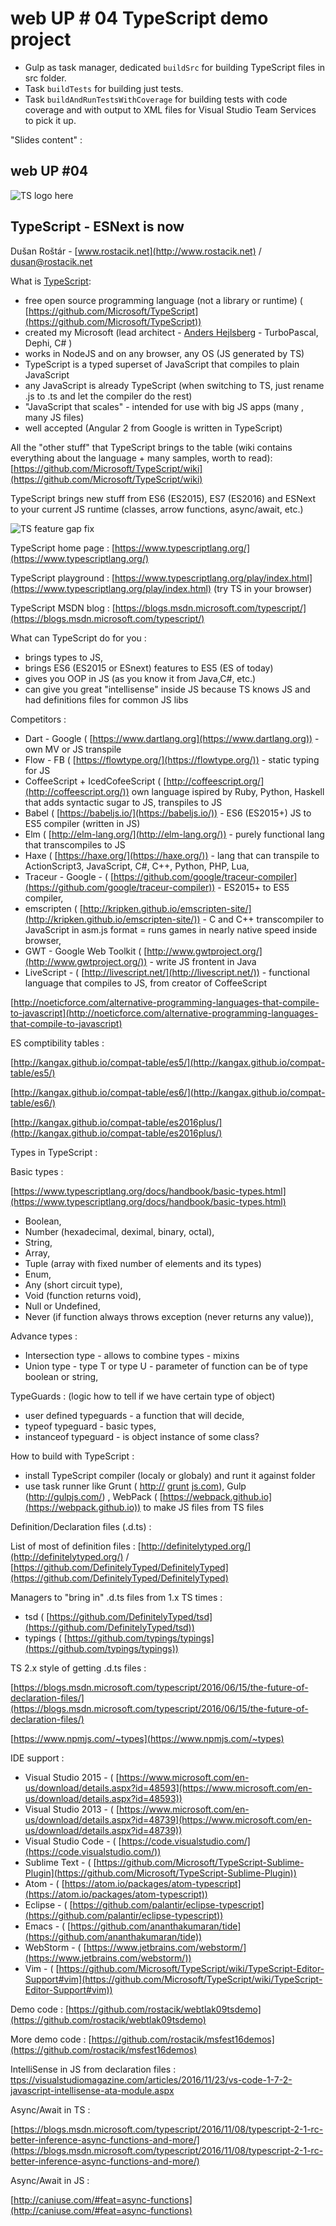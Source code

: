# web UP # 04 TypeScript demo project

- Gulp as task manager, dedicated `buildSrc` for building TypeScript files in src folder. 
- Task `buildTests` for building just tests. 
- Task `buildAndRunTestsWithCoverage` for building tests with code coverage and with output to XML files for Visual Studio Team Services to pick it up.

"Slides content" :
## web UP #04
![TS logo here](https://raw.githubusercontent.com/rostacik/webtlak09tsdemo/master/img/ts_logo.png)
## TypeScript - ESNext is now

Dušan Roštár - [www.rostacik.net](http://www.rostacik.net) / [dusan@rostacik.net](mailto:dusan@rostacik.net)

What is [TypeScript](https://www.typescriptlang.org/):

- free open source programming language (not a library or runtime) ( [https://github.com/Microsoft/TypeScript](https://github.com/Microsoft/TypeScript))
- created my Microsoft (lead architect - [Anders Hejlsberg](https://en.wikipedia.org/wiki/Anders_Hejlsberg) - TurboPascal, Dephi, C# )
- works in NodeJS and on any browser, any OS (JS generated by TS)
- TypeScript is a typed superset of JavaScript that compiles to plain JavaScript
- any JavaScript is already TypeScript (when switching to TS, just rename .js to .ts and let the compiler do the rest)
- &quot;JavaScript that scales&quot; - intended for use with big JS apps (many , many JS files)
- well accepted (Angular 2 from Google is written in TypeScript)

All the &quot;other stuff&quot; that TypeScript brings to the table (wiki contains everything about the language + many samples, worth to read): [https://github.com/Microsoft/TypeScript/wiki](https://github.com/Microsoft/TypeScript/wiki)

TypeScript brings new stuff from ES6 (ES2015), ES7 (ES2016) and ESNext to your current JS runtime (classes, arrow functions, async/await, etc.)

![TS feature gap fix](https://raw.githubusercontent.com/rostacik/webtlak09tsdemo/master/img/ts_feature_gap.png)

TypeScript home page : [https://www.typescriptlang.org/](https://www.typescriptlang.org/)

TypeScript playground :   [https://www.typescriptlang.org/play/index.html](https://www.typescriptlang.org/play/index.html) (try TS in your browser)

TypeScript MSDN blog : [https://blogs.msdn.microsoft.com/typescript/](https://blogs.msdn.microsoft.com/typescript/)

What can TypeScript do for you :

- brings types to JS,
- brings ES6 (ES2015 or ESnext) features to ES5 (ES of today)
- gives you OOP in JS (as you know it from Java,C#, etc.)
- can give you great &quot;intellisense&quot; inside JS because TS knows JS and had definitions files for common JS libs

Competitors :

- Dart - Google ( [https://www.dartlang.org](https://www.dartlang.org)) - own MV or JS transpile
- Flow - FB ( [https://flowtype.org/](https://flowtype.org/)) - static typing for JS
- CoffeeScript + IcedCofeeScript ( [http://coffeescript.org/](http://coffeescript.org/)) own language ispired by Ruby, Python, Haskell that adds syntactic sugar to JS, transpiles to JS
- Babel ( [https://babeljs.io/](https://babeljs.io/)) - ES6 (ES2015+) JS to ES5 compiler (written in JS)
- Elm ( [http://elm-lang.org/](http://elm-lang.org/)) - purely functional lang that transcompiles to JS
- Haxe ( [https://haxe.org/](https://haxe.org/)) - lang that can transpile to ActionScript3, JavaScript, C#, C++, Python, PHP, Lua,
- Traceur - Google - ( [https://github.com/google/traceur-compiler](https://github.com/google/traceur-compiler)) - ES2015+ to ES5 compiler,
- emscripten ( [http://kripken.github.io/emscripten-site/](http://kripken.github.io/emscripten-site/)) - C and C++ transcompiler to JavaScript in asm.js format = runs games in nearly native speed inside browser,
- GWT - Google Web Toolkit ( [http://www.gwtproject.org/](http://www.gwtproject.org/)) - write JS frontent in Java
- LiveScript - ( [http://livescript.net/](http://livescript.net/)) - functional language that compiles to JS, from creator of CoffeeScript

[http://noeticforce.com/alternative-programming-languages-that-compile-to-javascript](http://noeticforce.com/alternative-programming-languages-that-compile-to-javascript)

ES comptibility tables :

[http://kangax.github.io/compat-table/es5/](http://kangax.github.io/compat-table/es5/)

[http://kangax.github.io/compat-table/es6/](http://kangax.github.io/compat-table/es6/)

[http://kangax.github.io/compat-table/es2016plus/](http://kangax.github.io/compat-table/es2016plus/)

Types in TypeScript :

Basic types :

[https://www.typescriptlang.org/docs/handbook/basic-types.html](https://www.typescriptlang.org/docs/handbook/basic-types.html)

- Boolean,
- Number (hexadecimal, deximal, binary, octal),
- String,
- Array,
- Tuple (array with fixed number of elements and its types)
- Enum,
- Any (short circuit type),
- Void (function returns void),
- Null or Undefined,
- Never (if function always throws exception (never returns any value)),

Advance types :

- Intersection type - allows to combine types - mixins
- Union type - type T or type U - parameter of function can be of type boolean or string,

TypeGuards : (logic how to tell if we have certain type of object)

- user defined typeguards - a function that will decide,
- typeof typeguard - basic types,
- instanceof typeguard - is object instance of some class?

How to build with TypeScript :

- install TypeScript compiler (localy or globaly) and runt it against folder
- use task runner like Grunt ( [http://](http://gruntjs.com) [grunt](http://gruntjs.com) [js.com](http://gruntjs.com)), Gulp (http://gulpjs.com/) , WebPack ( [https://webpack.github.io](https://webpack.github.io)) to make JS files from TS files

Definition/Declaration files (.d.ts) :

List of most of definition files : [http://definitelytyped.org/](http://definitelytyped.org/) / [https://github.com/DefinitelyTyped/DefinitelyTyped](https://github.com/DefinitelyTyped/DefinitelyTyped)

Managers to &quot;bring in&quot; .d.ts files from 1.x TS times :

- tsd ( [https://github.com/DefinitelyTyped/tsd](https://github.com/DefinitelyTyped/tsd))
- typings ( [https://github.com/typings/typings](https://github.com/typings/typings))

TS 2.x style of getting .d.ts files :

[https://blogs.msdn.microsoft.com/typescript/2016/06/15/the-future-of-declaration-files/](https://blogs.msdn.microsoft.com/typescript/2016/06/15/the-future-of-declaration-files/)

[https://www.npmjs.com/~types](https://www.npmjs.com/~types)

IDE support :

- Visual Studio 2015 - ( [https://www.microsoft.com/en-us/download/details.aspx?id=48593](https://www.microsoft.com/en-us/download/details.aspx?id=48593))
- Visual Studio 2013 - ( [https://www.microsoft.com/en-us/download/details.aspx?id=48739](https://www.microsoft.com/en-us/download/details.aspx?id=48739))
- Visual Studio Code - ( [https://code.visualstudio.com/](https://code.visualstudio.com/))
- Sublime Text - ( [https://github.com/Microsoft/TypeScript-Sublime-Plugin](https://github.com/Microsoft/TypeScript-Sublime-Plugin))
- Atom - ( [https://atom.io/packages/atom-typescript](https://atom.io/packages/atom-typescript))
- Eclipse - ( [https://github.com/palantir/eclipse-typescript](https://github.com/palantir/eclipse-typescript))
- Emacs - ( [https://github.com/ananthakumaran/tide](https://github.com/ananthakumaran/tide))
- WebStorm - ( [https://www.jetbrains.com/webstorm/](https://www.jetbrains.com/webstorm/))
- Vim - ( [https://github.com/Microsoft/TypeScript/wiki/TypeScript-Editor-Support#vim](https://github.com/Microsoft/TypeScript/wiki/TypeScript-Editor-Support#vim))

Demo code : [https://github.com/rostacik/webtlak09tsdemo](https://github.com/rostacik/webtlak09tsdemo)

More demo code : [https://github.com/rostacik/msfest16demos](https://github.com/rostacik/msfest16demos)

IntelliSense in JS from declaration files :   [ttps://visualstudiomagazine.com/articles/2016/11/23/vs-code-1-7-2-javascript-intellisense-ata-module.aspx](https://visualstudiomagazine.com/articles/2016/11/23/vs-code-1-7-2-javascript-intellisense-ata-module.aspx)

Async/Await in TS :

[https://blogs.msdn.microsoft.com/typescript/2016/11/08/typescript-2-1-rc-better-inference-async-functions-and-more/](https://blogs.msdn.microsoft.com/typescript/2016/11/08/typescript-2-1-rc-better-inference-async-functions-and-more/)

Async/Await in JS :

[http://caniuse.com/#feat=async-functions](http://caniuse.com/#feat=async-functions)